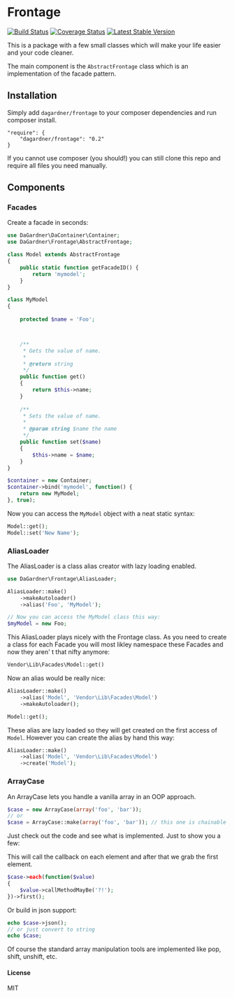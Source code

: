 # Frontage
[![Build Status](https://travis-ci.org/ChristianGaertner/Frontage.png?branch=master)](https://travis-ci.org/ChristianGaertner/Frontage)
[![Coverage Status](https://coveralls.io/repos/ChristianGaertner/Frontage/badge.png?branch=master)](https://coveralls.io/r/ChristianGaertner/Frontage?branch=master)
[![Latest Stable Version](https://poser.pugx.org/dagardner/frontage/v/stable.png)](https://packagist.org/packages/dagardner/frontage)

This is a package with a few small classes which will make your life easier and your code cleaner.

The main component is the `AbstractFrontage` class which is an implementation of the facade pattern.

## Installation

Simply add `dagardner/frontage` to your composer dependencies and run composer install.

    "require": {
        "dagardner/frontage": "0.2"
    }

If you cannot use composer (you should!) you can still clone this repo and require all files you need manually.

## Components

### Facades

Create a facade in seconds:

```php
use DaGardner\DaContainer\Container;
use DaGardner\Frontage\AbstractFrontage;

class Model extends AbstractFrontage
{
    public static function getFacadeID() {
        return 'mymodel';
    }
}

class MyModel
{
    
    protected $name = 'Foo';



    /**
     * Gets the value of name.
     *
     * @return string
     */
    public function get()
    {
        return $this->name;
    }
    
    /**
     * Sets the value of name.
     *
     * @param string $name the name
     */
    public function set($name)
    {
        $this->name = $name;
    }
}

$container = new Container;
$container->bind('mymodel', function() {
    return new MyModel;
}, true);
```

Now you can access the `MyModel` object with a neat static syntax:

```php
Model::get();
Model::set('New Name');
```

### AliasLoader

The AliasLoader is a class alias creator with lazy loading enabled.

```php
use DaGardner\Frontage\AliasLoader;

AliasLoader::make()
    ->makeAutoloader()
    ->alias('Foo', 'MyModel');

// Now you can access the MyModel class this way:
$myModel = new Foo;
```

This AliasLoader plays nicely with the Frontage class. As you need to create a class for
each Facade you will most likley namespace these Facades and now they aren' t that nifty anymore:

```php
Vendor\Lib\Facades\Model::get()
```

Now an alias would be really nice:

```php
AliasLoader::make()
    ->alias('Model', 'Vendor\Lib\Facades\Model')
    ->makeAutoloader();

Model::get();
```

These alias are lazy loaded so they will get created on the first access of `Model`. However you can create the alias by hand this way:

```php
AliasLoader::make()
    ->alias('Model', 'Vendor\Lib\Facades\Model')
    ->create('Model');
```

### ArrayCase

An ArrayCase lets you handle a vanilla array in an OOP approach.

```php
$case = new ArrayCase(array('foo', 'bar'));
// or
$case = ArrayCase::make(array('foo', 'bar')); // this one is chainable :D
```

Just check out the code and see what is implemented. Just to show you a few:

This will call the callback on each element and after that we grab the first element.
```php
$case->each(function($value)
{
    $value->callMethodMayBe('?!');
})->first();
```

Or build in json support:

```php
echo $case->json();
// or just convert to string
echo $case;
```

Of course the standard array manipulation tools are implemented like pop, shift, unshift, etc.

#### License
MIT